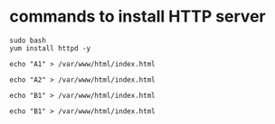# commands to install HTTP server

```
sudo bash
yum install httpd -y
```



```
echo "A1" > /var/www/html/index.html
```


```
echo "A2" > /var/www/html/index.html
```

```
echo "B1" > /var/www/html/index.html
```

```
echo "B1" > /var/www/html/index.html
```

